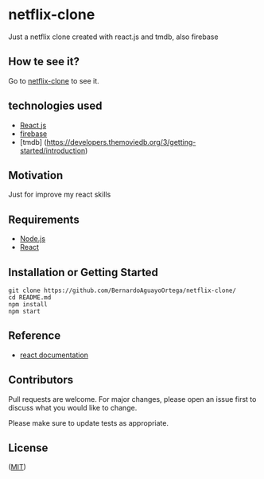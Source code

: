 # netflix-clone
Just a netflix clone created with react.js and tmdb, also firebase

## How te see it?

Go to [netflix-clone](https://bernardoaguayoortega.github.io/netflix-clone/) to see it.

## technologies used

+ [React js](https://reactjs.org/)
+ [firebase](https://firebase.google.com/)
+ [tmdb] (https://developers.themoviedb.org/3/getting-started/introduction)

## Motivation

Just for improve my react skills

## Requirements

+ [Node.js](https://nodejs.org/)
+ [React](https://facebook.github.io/react/)

## Installation or Getting Started

	git clone https://github.com/BernardoAguayoOrtega/netflix-clone/
    cd README.md
    npm install
    npm start
    
## Reference

+ [react documentation](https://reactjs.org/)


## Contributors

Pull requests are welcome. For major changes, please open an issue first to discuss what you would like to change.

Please make sure to update tests as appropriate.

## License

([MIT](http://opensource.org/licenses/mit-license.php))
